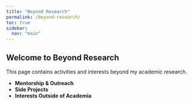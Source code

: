 ```yaml
---
title: "Beyond Research"
permalink: /beyond-research/
toc: true
sidebar:
  nav: "main"
---
```


## Welcome to Beyond Research  
This page contains activities and interests beyond my academic research.

- **Mentorship & Outreach**  
- **Side Projects**  
- **Interests Outside of Academia**  
